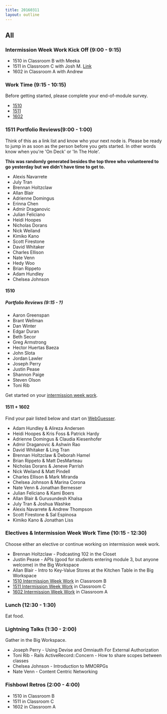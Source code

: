 ```yaml
---
title: 20160311
layout: outline
---
```


## All

### Intermission Week Work Kick Off (9:00 - 9:15)

* 1510 in Classroom B with Meeka
* 1511 in Classroom C with Josh M. [Link](https://github.com/turingschool/intermission-assignments/blob/master/prep-for-module-3.markdown)
* 1602 in Classroom A with Andrew

### Work Time (9:15 - 10:15)

Before getting started, please complete your end-of-module survey.

* [1510](https://docs.google.com/forms/d/1DhRHkZyMnpJTKFjHyJGfDUbMLMh5cEj-rGnGDrHX714/viewform)
* [1511](https://docs.google.com/forms/d/1FQnBNwFKd-PpHBzSwx1OZIRDGnaHto1PFtvcn6OTfXA/viewform)
* [1602](https://docs.google.com/forms/d/1z8S1MNKuhUBVIHkkL5NlqwiQzXKYu4lXbsVnhVljyos/viewform)

### 1511 Portfolio Reviews(9:00 - 1:00)
Think of this as a link list and know who your next node is. Please be ready to jump in as soon as the person before you gets started. In other words know when you're 'On Deck' or 'In The Hole'.

__**This was randomly generated besides the top three who volunteered to go yesterday but we didn't have time to get to.**__

* Alexis Navarrete
* July Tran
* Brennan Holtzclaw
* Allan Blair
* Adrienne Domingus
* Erinna Chen
* Admir Draganovic
* Julian Feliciano
* Heidi Hoopes
* Nicholas Dorans
* Nick Weiland
* Kimiko Kano
* Scott Firestone
* David Whitaker
* Charles Ellison
* Nate Venn
* Hedy Woo
* Brian Rippeto
* Adam Hundley
* Chelsea Johnson

#### 1510

##### Portfolio Reviews (9:15 - ?)

* Aaron Greenspan
* Brant Wellman
* Dan Winter
* Edgar Duran
* Beth Secor
* Greg Armstrong
* Hector Huertas Baeza
* John Slota
* Jordan Lawler
* Joseph Perry
* Justin Pease
* Shannon Paige
* Steven Olson
* Toni Rib

Get started on your [intermission week work](https://github.com/turingschool/intermission-assignments/blob/master/prep-for-module-4.markdown).

#### 1511 + 1602

Find your pair listed below and start on [WebGuesser](http://tutorials.jumpstartlab.com/projects/web_guesser.html).

* Adam Hundley & Alireza Andersen
* Heidi Hoopes & Kris Foss & Patrick Hardy
* Adrienne Domingus & Claudia Kiesenhofer
* Admir Draganovic & Ashwin Rao
* David Whitaker & Ling Tran
* Brennan Holtzclaw & Deborah Hamel
* Brian Rippeto & Matt DesMarteau
* Nicholas Dorans & Jeneve Parrish
* Nick Weiland & Matt Pindell
* Charles Ellison & Mark Miranda
* Chelsea Johnson & Marina Corona
* Nate Venn & Jonathan Bernesser
* Julian Feliciano & Kami Boers
* Allan Blair & Gurusundesh Khalsa
* July Tran & Joshua Washke
* Alexis Navarrete & Andrew Thompson
* Scott Firestone & Sal Espinosa
* Kimiko Kano & Jonathan Liss

### Electives & Intermission Week Work Time (10:15 - 12:30)

Choose either an elective or continue working on intermission week work.

* Brennan Holtzclaw - Podcasting 102 in the Closet
* Justin Pease - APIs (good for students entering module 3, but anyone welcome) in the Big Workspace
* Allan Blair - Intro to Key-Value Stores at the Kitchen Table in the Big Workspace
* [1510 Intermission Week Work](https://github.com/turingschool/intermission-assignments/blob/master/prep-for-module-4.markdown) in Classroom B
* [1511 Intermission Week Work](https://github.com/turingschool/intermission-assignments/blob/master/prep-for-module-3.markdown) in Classroom C
* [1602 Intermission Week Work](https://github.com/turingschool/intermission-assignments/blob/master/prep-for-module-2.markdown) in Classroom A

### Lunch (12:30 - 1:30)

Eat food.

### Lightning Talks (1:30 - 2:00)

Gather in the Big Workspace.

* Joseph Perry - Using Devise and Omniauth For External Authorization
* Toni Rib - Rails ActiveRecord::Concern - How to share scopes between classes
* Chelsea Johnson - Introduction to MMORPGs
* Nate Venn - Content Centric Networking

### Fishbowl Retros (2:00 - 4:00)

* 1510 in Classroom B
* 1511 in Classroom C
* 1602 in Classroom A

